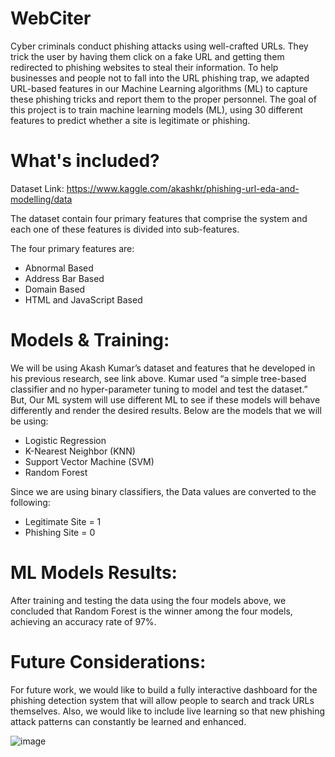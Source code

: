 # WebCiter
Cyber criminals conduct phishing attacks using well-crafted URLs. They trick the user by having them click on a fake URL and getting them redirected to phishing websites to steal their information. To help businesses and people not to fall into the URL phishing trap, we adapted URL-based features in our Machine Learning algorithms (ML) to capture these phishing tricks and report them to the proper personnel. The goal of this project is to train machine learning models (ML), using 30 different features to predict whether a site is legitimate or phishing.

# What's included?
Dataset Link: https://www.kaggle.com/akashkr/phishing-url-eda-and-modelling/data

The dataset contain four primary features that comprise the system and each one of these features is divided into sub-features.

The four primary features are:
-	Abnormal Based
-	Address Bar Based
-	Domain Based
-	HTML and JavaScript Based

# Models & Training:
We will be using Akash Kumar’s dataset and features that he developed in his previous research, see link above. Kumar used “a simple tree-based classifier and no hyper-parameter tuning to model and test the dataset.” But, Our ML system will use different ML to see if these models will behave differently and render the desired results. Below are the models that we will be using:
- Logistic Regression
- K-Nearest Neighbor (KNN)
- Support Vector Machine (SVM)
- Random Forest

Since we are using binary classifiers, the Data values are converted to the following:
- Legitimate Site = 1
- Phishing Site = 0

# ML Models Results:
After training and testing the data using the four models above, we concluded that Random Forest is the winner among the four models, achieving an accuracy rate of 97%.

# Future Considerations:
For future work, we would like to build a fully interactive dashboard for the phishing detection system that will allow people to search and track URLs themselves. Also, we would like to include live learning so that new phishing attack patterns can constantly be learned and enhanced.


![image](https://user-images.githubusercontent.com/51243880/138733811-da8886d8-8b52-4757-b80e-f00b3f2733d7.png)
